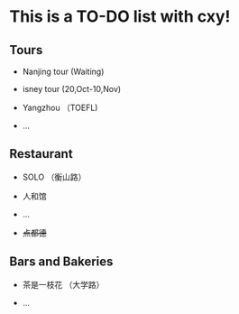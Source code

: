# This is a TO-DO list with cxy!
## Tours
+ Nanjing tour (Waiting)

+ isney tour (20,Oct-10,Nov)

+ Yangzhou （TOEFL)

+ ...
## Restaurant
+ SOLO （衡山路）

+ 人和馆 

+ ...
+ ~~点都德~~
## Bars and Bakeries
+ 茶是一枝花 （大学路）

+ ...
